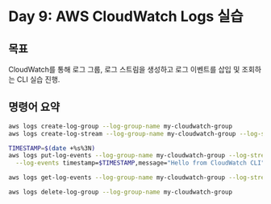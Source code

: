 # Day 9: AWS CloudWatch Logs 실습

## 목표
CloudWatch를 통해 로그 그룹, 로그 스트림을 생성하고 로그 이벤트를 삽입 및 조회하는 CLI 실습 진행.

## 명령어 요약

```bash
aws logs create-log-group --log-group-name my-cloudwatch-group
aws logs create-log-stream --log-group-name my-cloudwatch-group --log-stream-name my-stream

TIMESTAMP=$(date +%s%3N)
aws logs put-log-events --log-group-name my-cloudwatch-group --log-stream-name my-stream \
  --log-events timestamp=$TIMESTAMP,message="Hello from CloudWatch CLI"

aws logs get-log-events --log-group-name my-cloudwatch-group --log-stream-name my-stream --limit 5

aws logs delete-log-group --log-group-name my-cloudwatch-group

